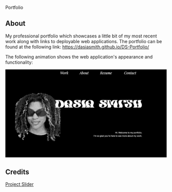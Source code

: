 Portfolio

## About

My professional portfolio which showcases a little bit of my most recent work along with links to deployable web applications. The portfolio can be found at the following link: https://dasiasmith.github.io/DS-Portfolio/

The following animation shows the web application's appearance and functionality:

![PortfolioScreenshot](./Assets/images/portfolio.png)

## Credits

[Project Slider](https://codepen.io/mikun/pen/YWgqEX/)
